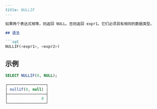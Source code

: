 ```markdown
---
title: NULLIF
---

如果两个表达式相等，则返回 NULL。否则返回 expr1。它们必须具有相同的数据类型。

## 语法

```sql
NULLIF(<expr1>, <expr2>)
```

## 示例

```sql
SELECT NULLIF(0, NULL);

┌─────────────────┐
│ nullif(0, null) │
├─────────────────┤
│               0 │
└─────────────────┘
```
```